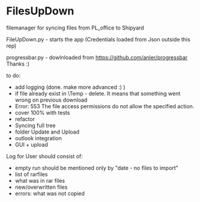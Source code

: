 # FilesUpDown
filemanager for syncing files from PL_office to Shipyard

FileUpDown.py - starts the app (Credentials loaded from Json outside this rep)

progressbar.py - dowlnloaded from https://github.com/anler/progressbar Thanks :)

to do:
- add logging (done. make more advanced :) )
- if file already exist in \Temp - delete. It means that something went wrong on previous download
- Error: 553 The file access permissions do not allow the specified action.
- cover 100% with tests
- refactor
- Syncing full tree
- folder Update and Upload
- outlook integration
- GUI + upload

Log for User should consist of:
- empty run should be mentioned only by "date - no files to import"
- list of rarfiles
- what was in rar files
- new/overwritten files
- errors: what was not copied
